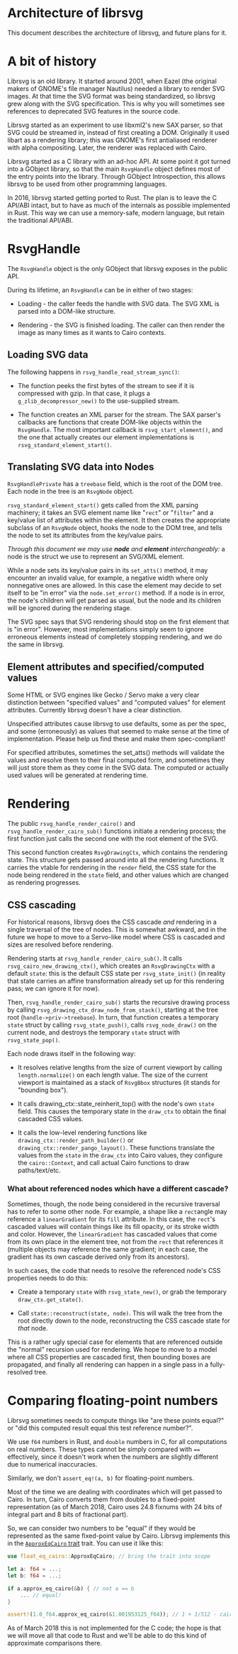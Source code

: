 Architecture of librsvg
=======================

This document describes the architecture of librsvg, and future plans
for it.

# A bit of history

Librsvg is an old library.  It started around 2001, when Eazel (the
original makers of GNOME's file manager Nautilus) needed a library to
render SVG images.  At that time the SVG format was being
standardized, so librsvg grew along with the SVG specification.  This
is why you will sometimes see references to deprecated SVG features in
the source code.

Librsvg started as an experiment to use libxml2's new SAX parser, so
that SVG could be streamed in, instead of first creating a DOM.
Originally it used libart as a rendering library; this was GNOME's
first antialiased renderer with alpha compositing.  Later, the
renderer was replaced with Cairo.

Librsvg started as a C library with an ad-hoc API.  At some point it
got turned into a GObject library, so that the main `RsvgHandle`
object defines most of the entry points into the library.  Through
GObject Introspection, this allows librsvg to be used from other
programming languages.

In 2016, librsvg started getting ported to Rust.  The plan is to leave
the C API/ABI intact, but to have as much of the internals as possible
implemented in Rust.  This way we can use a memory-safe, modern
language, but retain the traditional API/ABI.

# RsvgHandle

The `RsvgHandle` object is the only GObject that librsvg exposes in
the public API.

During its lifetime, an `RsvgHandle` can be in either of two stages:

* Loading - the caller feeds the handle with SVG data.  The SVG XML is
  parsed into a DOM-like structure.

* Rendering - the SVG is finished loading.  The caller can then render
  the image as many times as it wants to Cairo contexts.

## Loading SVG data

The following happens in `rsvg_handle_read_stream_sync()`:

* The function peeks the first bytes of the stream to see if it is
  compressed with gzip.  In that case, it plugs a
  `g_zlib_decompressor_new()` to the use-supplied stream.

* The function creates an XML parser for the stream.  The SAX parser's
  callbacks are functions that create DOM-like objects within the
  `RsvgHandle`.  The most important callback is
  `rsvg_start_element()`, and the one that actually creates our
  element implementations is `rsvg_standard_element_start()`.

## Translating SVG data into Nodes

`RsvgHandlePrivate` has a `treebase` field, which is the root of the
DOM tree.  Each node in the tree is an `RsvgNode` object.

`rsvg_standard_element_start()` gets called from the XML parsing
machinery; it takes an SVG element name like "`rect`" or "`filter`"
and a key/value list of attributes within the element.  It then creates the
appropriate subclass of an `RsvgNode` object, hooks the node to the
DOM tree, and tells the node to set its attributes from the key/value
pairs.

*Through this document we may use **node** and **element**
interchangeably:* a node is the struct we use to represent an SVG/XML
element.

While a node sets its key/value pairs in its `set_atts()` method, it
may encounter an invalid value, for example, a negative width where
only nonnegative ones are allowed.  In this case the element may
decide to set itself to be "in error" via the `node.set_error()`
method.  If a node is in error, the node's children will get parsed as
usual, but the node and its children will be ignored during the
rendering stage.

The SVG spec says that SVG rendering should stop on the first element
that is "in error".  However, most implementations simply seem to
ignore erroneous elements instead of completely stopping rendering,
and we do the same in librsvg.

## Element attributes and specified/computed values

Some HTML or SVG engines like Gecko / Servo make a very clear
distinction between "specified values" and "computed values" for
element attributes.  Currently librsvg doesn't have a clear
distinction.

Unspecified attributes cause librsvg to use defaults, some as per the
spec, and some (erroneously) as values that seemed to make sense at
the time of implementation.  Please help us find these and make them
spec-compliant!

For specified attributes, sometimes the set_atts() methods will
validate the values and resolve them to their final computed form, and
sometimes they will just store them as they come in the SVG data.  The
computed or actually used values will be generated at rendering time.

# Rendering

The public `rsvg_handle_render_cairo()` and `rsvg_handle_render_cairo_sub()`
functions initiate a rendering process; the first function just calls
the second one with the root element of the SVG.

This second function creates `RsvgDrawingCtx`, which contains the
rendering state.  This structure gets passed around into all the
rendering functions.  It carries the vtable for rendering in the
`render` field, the CSS state for the node being rendered in the
`state` field, and other values which are changed as rendering
progresses.

## CSS cascading

For historical reasons, librsvg does the CSS cascade *and* rendering
in a single traversal of the tree of nodes.  This is somewhat awkward,
and in the future we hope to move to a Servo-like model where CSS is
cascaded and sizes are resolved before rendering.

Rendering starts at `rsvg_handle_render_cairo_sub()`.  It calls
`rsvg_cairo_new_drawing_ctx()`, which creates an `RsvgDrawingCtx` with
a default `state`:  this is the default CSS state per
`rsvg_state_init()` (in reality that state carries an affine
transformation already set up for this rendering pass; we can ignore
it for now).

Then, `rsvg_handle_render_cairo_sub()` starts the recursive drawing
process by calling
`rsvg_drawing_ctx_draw_node_from_stack()`, starting at the tree root
(`handle->priv->treebase`).  In turn, that function creates a
temporary `state` struct by calling `rsvg_state_push()`, calls
`rsvg_node_draw()` on the current node, and destroys the temporary
`state` struct with `rsvg_state_pop()`.

Each node draws itself in the following way:

* It resolves relative lengths from the size of current viewport by calling
  `length.normalize()` on each length value.  The size of the current
  viewport is maintained as a stack of `RsvgBbox` structures (it
  stands for "bounding box").

* It calls drawing_ctx::state_reinherit_top() with the node's own
  `state` field.  This causes the temporary state in the `draw_ctx` to
  obtain the final cascaded CSS values.

* It calls the low-level rendering functions like
  `drawing_ctx::render_path_builder()` or
  `drawing_ctx::render_pango_layout()`.  These functions translate the
  values from the `state` in the `draw_ctx` into Cairo values, they
  configure the `cairo::Context`, and call actual Cairo functions to
  draw paths/text/etc.

### What about referenced nodes which have a different cascade?

Sometimes, though, the node being considered in the recursive
traversal has to refer to some other node.  For example, a shape like
a `rect`angle may reference a `linearGradient` for its `fill`
attribute.  In this case, the `rect`'s cascaded values will contain
things like its fill opacity, or its stroke width and color.  However,
the `linearGradient` has cascaded values that come from its own place
in the element tree, not from the `rect` that references it (multiple
objects may reference the same gradient; in each case, the gradient
has its own cascade derived only from its ancestors).

In such cases, the code that needs to resolve the referenced node's
CSS properties needs to do this:

* Create a temporary `state` with `rsvg_state_new()`, or grab the
  temporary `draw_ctx.get_state()`.
  
* Call `state::reconstruct(state, node)`.  This will walk the tree
  from the root directly down to the node, reconstructing the CSS
  cascade state for *that* node.
  
This is a rather ugly special case for elements that are referenced
outside the "normal" recursion used for rendering.  We hope to move to
a model where all CSS properties are cascaded first, then bounding
boxes are propagated, and finally all rendering can happen in a single
pass in a fully-resolved tree.

# Comparing floating-point numbers

Librsvg sometimes needs to compute things like "are these points
equal?" or "did this computed result equal this test reference
number?".

We use `f64` numbers in Rust, and `double` numbers in C, for all
computations on real numbers.  These types cannot be simply compared
with `==` effectively, since it doesn't work when the numbers are
slightly different due to numerical inaccuracies.

Similarly, we don't `assert_eq!(a, b)` for floating-point numbers.

Most of the time we are dealing with coordinates which will get passed
to Cairo.  In turn, Cairo converts them from doubles to a fixed-point
representation (as of March 2018, Cairo uses 24.8 fixnums with 24 bits of
integral part and 8 bits of fractional part).

So, we can consider two numbers to be "equal" if they would be represented
as the same fixed-point value by Cairo.  Librsvg implements this in
the [`ApproxEqCairo` trait][ApproxEqCairo] trait.  You can use it like
this:

```rust
use float_eq_cairo::ApproxEqCairo; // bring the trait into scope

let a: f64 = ...;
let b: f64 = ...;

if a.approx_eq_cairo(&b) { // not a == b
    ... // equal!
}

assert!(1.0_f64.approx_eq_cairo(&1.001953125_f64)); // 1 + 1/512 - cairo rounds to 1
```

As of March 2018 this is not implemented for the C code; the hope is
that we will move all that code to Rust and we'll be able to do this
kind of approximate comparisons there.

[ApproxEqCairo]: rsvg_internals/src/float_eq_cairo.rs
